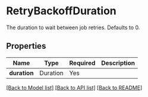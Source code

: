 # RetryBackoffDuration

The duration to wait between job retries. Defaults to 0.


## Properties
| Name | Type | Required | Description |
| ------------ | ------------- | ------------- | ------------- |
**duration** | Duration | Yes |  |


[[Back to Model list]](../../README.md#documentation-for-models) [[Back to API list]](../../README.md#documentation-for-api-endpoints) [[Back to README]](../../README.md)
